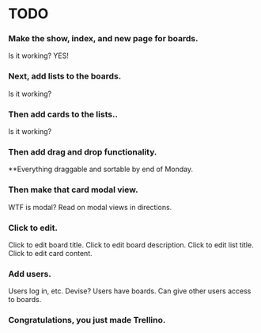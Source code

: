 # TODO


### Make the show, index, and new page for boards.
<!-- API for boards -->
<!-- Rails routes for boards -->
<!-- Backbone routes for boards -->
<!-- Backbone model, collection, views for boards -->
<!-- Backbone templates for boards -->

Is it working? YES!


### Next, add lists to the boards.
<!-- API for lists -->
<!-- Rails routes for lists -->
<!-- Backbone model, collection, views for lists -->
<!-- Backbone templates for lists -->

Is it working?


### Then add cards to the lists..
<!-- API for cards -->
<!-- Rails routes for cards -->
<!-- Backbone model, collection, views for cards -->
<!-- Backbone templates for cards -->

Is it working?



### Then add drag and drop functionality.
<!-- Sortable class -->

<!-- Fix bug in my sortable class. -->

**Everything draggable and sortable by end of Monday.


### Then make that card modal view.

WTF is modal? Read on modal views in directions.


### Click to edit.
Click to edit board title.
Click to edit board description.
Click to edit list title.
Click to edit card content.


### Add users.
Users log in, etc. Devise?
Users have boards.
Can give other users access to boards.


### Congratulations, you just made Trellino.